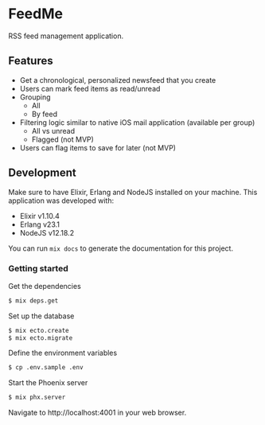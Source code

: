 # FeedMe

RSS feed management application.

## Features

- Get a chronological, personalized newsfeed that you create
- Users can mark feed items as read/unread
- Grouping
  - All
  - By feed
- Filtering logic similar to native iOS mail application (available per group)
  - All vs unread
  - Flagged (not MVP)
- Users can flag items to save for later (not MVP)

## Development

Make sure to have Elixir, Erlang and NodeJS installed on your machine. This application was developed with:

- Elixir v1.10.4
- Erlang v23.1
- NodeJS v12.18.2

You can run `mix docs` to generate the documentation for this project.

### Getting started

Get the dependencies

```bash
$ mix deps.get
```

Set up the database

```bash
$ mix ecto.create
$ mix ecto.migrate
```

Define the environment variables

```bash
$ cp .env.sample .env
```

Start the Phoenix server

```bash
$ mix phx.server
```

Navigate to http://localhost:4001 in your web browser.
